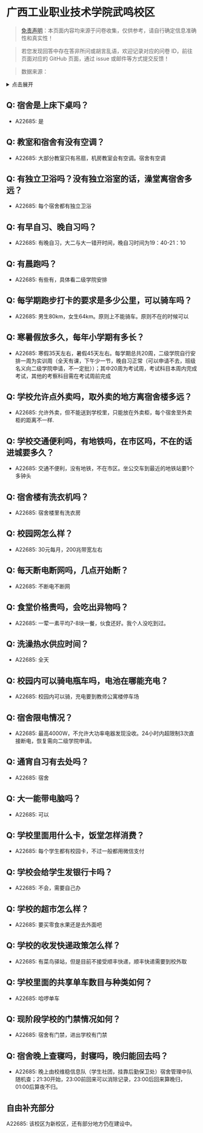 # 广西工业职业技术学院武鸣校区

> [免责声明](https://colleges.chat/#_3)：本页面内容均来源于问卷收集，仅供参考，请自行确定信息准确性和真实性！

> 若您发现回答中存在答非所问或胡言乱语，欢迎记录对应的问卷 ID，前往页面对应的 GitHub 页面，通过 issue 或邮件等方式提交反馈！

> 数据来源：

<details><summary>点击展开</summary>
<ul>
<li>A22685: 匿名 (2024 年 06 月)</li>
</ul>
</details>

## Q: 宿舍是上床下桌吗？

- A22685: 是

## Q: 教室和宿舍有没有空调？

- A22685: 大部分教室只有吊扇，机房教室会有空调。宿舍有空调

## Q: 有独立卫浴吗？没有独立浴室的话，澡堂离宿舍多远？

- A22685: 每个宿舍都有独立卫浴

## Q: 有早自习、晚自习吗？

- A22685: 有晚自习，大二与大一错开时间，晚自习时间为19：40-21：10

## Q: 有晨跑吗？

- A22685: 有些有，具体看二级学院安排

## Q: 每学期跑步打卡的要求是多少公里，可以骑车吗？

- A22685: 男生80km，女生64km。原则上不能骑车。原则不在的时候可以

## Q: 寒暑假放多久，每年小学期有多长？

- A22685: 寒假35天左右，暑假45天左右。每学期总共20周，二级学院自行安排一周为实训周（全天有课，下午少一节，晚自习正常（可以申请不去，班级名义向二级学院申请，不一定批））；其中20周为考试周，考试科目本周内完成考试，其他的考察科目需在考试周前完成

## Q: 学校允许点外卖吗，取外卖的地方离宿舍楼多远？

- A22685: 允许外卖，但不能送到学校里，只能放在外卖柜，每个宿舍至外卖柜的距离不一样.

## Q: 学校交通便利吗，有地铁吗，在市区吗，不在的话进城要多久？

- A22685: 交通不便利，没有地铁，不在市区。坐公交车到最近的地铁站要1个多钟头

## Q: 宿舍楼有洗衣机吗？

- A22685: 宿舍楼里有洗衣房

## Q: 校园网怎么样？

- A22685: 30元每月，200兆带宽左右

## Q: 每天断电断网吗，几点开始断？

- A22685: 不断电不断网

## Q: 食堂价格贵吗，会吃出异物吗？

- A22685: 一荤一素平均7-8块一餐，伙食还好。我个人没吃到过。

## Q: 洗澡热水供应时间？

- A22685: 全天

## Q: 校园内可以骑电瓶车吗，电池在哪能充电？

- A22685: 校园内可以骑，充电要到教师公寓楼停车场

## Q: 宿舍限电情况？

- A22685: 最高4000W，不允许大功率电器发现没收。24小时内超限制3次直接断电，恢复需向二级学院申请。

## Q: 通宵自习有去处吗？

- A22685: 宿舍

## Q: 大一能带电脑吗？

- A22685: 可以

## Q: 学校里面用什么卡，饭堂怎样消费？

- A22685: 每个学生都有校园卡，不过一般都用微信支付

## Q: 学校会给学生发银行卡吗？

- A22685: 不会，需要自己办

## Q: 学校的超市怎么样？

- A22685: 要买零食水果还是去外面吧

## Q: 学校的收发快递政策怎么样？

- A22685: 有菜鸟驿站，但是目前不接受顺丰快递，顺丰快递需要到校外取

## Q: 学校里面的共享单车数目与种类如何？

- A22685: 哈啰单车

## Q: 现阶段学校的门禁情况如何？

- A22685: 宿舍有门禁，进出学校有门禁

## Q: 宿舍晚上查寝吗，封寝吗，晚归能回去吗？

- A22685: 晚上由校维稳信息队（学生社团，挂靠后勤保卫处）宿舍管理中队随机查；21:30开始，23:00前回来可以消除记录，23:00后回来算晚归，01:00后算夜不归。

## 自由补充部分

A22685: 该校区为新校区，还有部分地方仍在建设中。